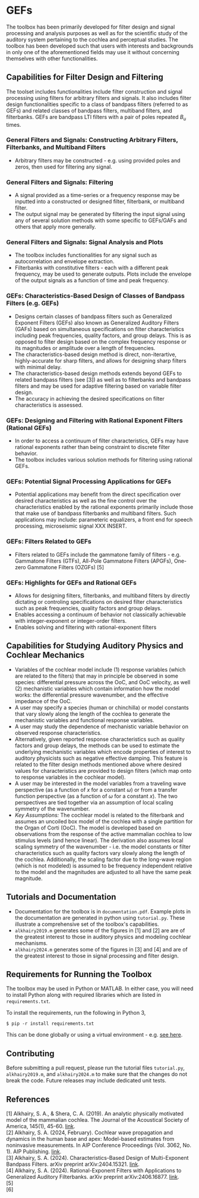 # GEFs
The toolbox has been primarily developed for filter design and signal processing and analysis purposes as well as for the scientific study of the auditory system pertaining to the cochlea and perceptual studies. The toolbox has been developed such that users with interests and backgrounds in only one of the aforementioned fields may use it without concerning themselves with other functionalities. 


## Capabilities for Filter Design and Filtering
The toolset includes functionalities include filter construction and signal processing using filters for arbitrary filters and signals. It also includes filter design functionalities specific to a class of bandpass filters (referred to as GEFs) and related classes of bandpass filters, multiband filters, and filterbanks. GEFs are bandpass LTI filters with a pair of poles repeated $B_u$ times.

### General Filters and Signals: Constructing Arbitrary Filters, Filterbanks, and Multiband Filters
* Arbitrary filters may be constructed - e.g. using provided poles and zeros, then used for filtering any signal.

### General Filters and Signals: Filtering
* A signal provided as a time-series or a frequency response may be inputted into a constructed or designed filter, filterbank, or multiband filter.
* The output signal may be generated by filtering the input signal using any of several solution methods with some specific to GEFs/GAFs and others that apply more generally.

### General Filters and Signals: Signal Analysis and Plots
* The toolbox includes functionalities for any signal such as autocorrelation and envelope extraction.
* Filterbanks with constitutive filters - each with a different peak frequency, may be used to generate outputs. Plots include the envelope of the output signals as a function of time and peak frequency.

### GEFs: Characteristics-Based Design of Classes of Bandpass Filters (e.g. GEFs)
* Designs certain classes of bandpass filters such as Generalized Exponent Filters (GEFs) also known as Generalized Auditory Filters (GAFs) based on simultaneous specifications on filter characteristics including peak frequencies, quality factors, and group delays. This is as opposed to filter design based on the complex frequency response or its magnitudes or amplitude over a length of frequencies.
* The characteristics-based design method is direct, non-iterartive, highly-accurate for sharp filters, and allows for designing sharp filters with minimal delay.
* The characteristics-based design methods extends beyond GEFs to related bandpass filters (see [3]) as well as to filterbanks and bandpass filters and may be used for adaptive filtering based on variable filter design.
* The accuracy in achieving the desired specifications on filter characteristics is assessed.


### GEFs: Designing and Filtering with Rational Exponent Filters (Rational GEFs)
* In order to access a continuum of filter characteristics, GEFs may have rational exponents rather than being constraint to discrete filter behavior.
* The toolbox includes various solution methods for filtering using rational GEFs.


### GEFs: Potential Signal Processing Applications for GEFs
* Potential applications may benefit from the direct specification over desired characteristics as well as the fine control over the characteristics enabled by the rational exponents primarily include those that make use of bandpass filterbanks and multiband filters. Such applications may include: parameteric equalizers, a front end for speech processing, microseismic signal XXX INSERT. 

### GEFs: Filters Related to GEFs
* Filters related to GEFs include the gammatone family of filters - e.g. Gammatone Filters (GTFs), All-Pole Gammatone Filters (APGFs), One-zero Gammatone Filters (OZGFs) [5]

### GEFs: Highlights for GEFs and Rational GEFs
* Allows for designing filters, filterbanks, and multiband filters by directly dictating or controling specifications on desired filter characteristics such as peak frequencies, quality factors and group delays.
* Enables accessing a continuum of behavior not classically achievable with integer-exponent or integer-order filters.
* Enables solving and filtering with rational-exponent filters


## Capabilities for Studying Auditory Physics and Cochlear Mechanics
* Variables of the cochlear model include (1) response variables (which are related to the filters) that may in principle be observed in some species: differential pressure across the OoC, and OoC velocity, as well (2) mechanistic variables which contain information how the model works: the differential pressure wavenumber, and the effective impedance of the OoC.
* A user may specify a species (human or chinchilla) or model constants that vary slowly along the length of the cochlea to generate the mechanistic variables and functional response variables.
* A user may study the dependence of mechanistic variable behavior on observed response characteristics.
* Alternatively, given reported response characteristics such as quality factors and group delays, the methods can be used to estimate the underlying mechanistic variables which encode properties of interest to auditory physicists such as negative effective damping. This feature is related to the filter design methods mentioned above where desired values for characteristics are provided to design filters (which map onto to response variables in the cochlear model).
* A user may be interested in the model variables from a traveling wave perspective (as a function of $x$ for a constant $\omega$) or from a transfer function perspective (as a function of $\omega$ for a constant $x$). The two perspectives are tied together via an assumption of local scaling symmetry of the wavenumber.
* _Key Assumptions:_ The cochlear model is related to the filterbank and assumes an uncoiled box model of the cochlea with a single partition for the Organ of Corti (OoC). The model is developed based on observations from the response of the active mammalian cochlea to low stimulus levels (and hence linear). The derivation also assumes local scaling symmetry of the wavenumber - i.e. the model constants or filter characteristics such as quality factors vary slowly along the length of the cochlea. Additionally, the scaling factor due to the long-wave region (which is not modeled) is assumed to be frequency independent relative to the model and the magnitudes are adjusted to all have the same peak magnitude.


## Tutorials and Documentation
* Documentation for the toolbox is in `documentation.pdf`. Example plots in the documentation are generated in python using `tutorial.py`. These illustrate a comprehensive set of the toolbox's capabilities.
* `alkhairy2019.m` generates some of the figures in [1] and [2] are are of the greatest interest to those in auditory physics and modeling cochlear mechanisms.
* `alkhairy2024.m` generates some of the figures in [3] and [4] and are of the greatest interest to those in signal processing and filter design.  


## Requirements for Running the Toolbox
The toolbox may be used in Python or MATLAB. In either case, you will need to install Python along with required libraries which are listed in `requirements.txt`.

To install the requirements, run the following in Python 3,

```
$ pip -r install requirements.txt
```

This can be done globally or using a virtual environment - e.g. [see here](https://dev.to/emminex/how-to-install-python-libraries-in-visual-studio-code-38i1).

## Contributing
Before submitting a pull request, please run the tutorial files `tutorial.py`, `alkhairy2019.m`, and `alkhairy2024.m` to make sure that the changes do not break the code. Future releases may include dedicated unit tests.


## References
[1] Alkhairy, S. A., & Shera, C. A. (2019). An analytic physically motivated model of the mammalian cochlea. The Journal of the Acoustical Society of America, 145(1), 45-60. [link](https://doi.org/10.1121/1.5084042).  
[2] Alkhairy, S. A. (2024, February). Cochlear wave propagation and dynamics in the human base and apex: Model-based estimates from noninvasive measurements. In AIP Conference Proceedings (Vol. 3062, No. 1). AIP Publishing. [link](https://doi.org/10.1063/5.0189264).   
[3] Alkhairy, S. A. (2024). Characteristics-Based Design of Multi-Exponent Bandpass Filters. arXiv preprint arXiv:2404.15321. [link](https://arxiv.org/abs/2404.15321v1).  
[4] Alkhairy, S. A. (2024). Rational-Exponent Filters with Applications to Generalized Auditory Filterbanks. arXiv preprint arXiv:2406.16877. [link](https://arxiv.org/abs/2406.16877v2).  
[5]   
[6]   
